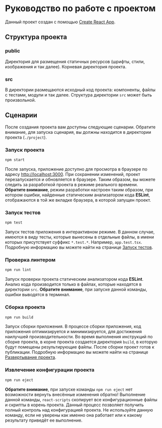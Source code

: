 # Руководство по работе с проектом

Данный проект создан с помощью [Create React App](https://github.com/facebook/create-react-app).

## Структура проекта


### public
Директория для размещения статичных ресурсов (шрифты, стили, изображения и так далее). Корневая директория проекта.

### src
В директории размещаются исходный код проекта: компоненты, файлы с тестами, модули и так далее. Структура директории `src` может быть произвольной.

## Сценарии
После создания проекта вам доступны следующие сценарии. Обратите внимание, для запуска сценария, вы должны находится в директории проекта (`./project`).

### Запуск проекта
```bash
npm start
```

После запуска, приложение доступно для просмотра в браузере по адресу [http://localhost:3000](http://localhost:3000).
При сохранении изменений, проект перезапускается и обновляется в браузере. Таким образом, вы можете следить за разработкой проекта в режиме реального времени.
**Обратите внимание**, режим разработки настроен таким образом, при котором ошибки, найденные статическим анализатором кода **ESLint**, отображаются в той же вкладке браузера, в которой запущен проект.

### Запуск тестов
```bash
npm test
```

Запуск тестов приложения в интерактивном режиме.
В данном случае, имеются в виду тесты, которые вынесены в отдельные файлы, в имени которых присутствует суффикс `*.test.*`. Например, `app.test.tsx`.
Подробную информацию вы можете найти на странице [Запуск тестов](https://facebook.github.io/create-react-app/docs/running-tests).

### Проверка линтером
```bash
npm run lint
```

Запуск проверки проекта статическим анализатором кода **ESLint**.
Анализ кода производится только в файлах, которые находятся в директории `src`.
**Обратите внимание**, при запуске данной команды, ошибки выводятся в терминал.

### Сборка проекта
```bash
npm run build
```

Запуск сборки приложения.
В процессе сборки приложения, код приложения оптимизируется и минимизируется, для достижения наилучшей производительности.
Во время выполнения инструкций по сборке проекта, в корне проекта создается директория `build`, в которую будут помещены результирующие файлы. После сборки проект готов к публикации.
Подробную информацию вы можете найти на странице [Развертывание проекта](https://facebook.github.io/create-react-app/docs/deployment).

### Извлечение конфигурации проекта
```bash
npm run eject
```

**Обратите внимание**, при запуске команды `npm run eject` нет возможности вернуть внесённые изменения обратно!
Выполнение данной команды, `react-scripts` скопирует все конфигурационные файлы и скрипты в корень проекта. Данный процесс позволяет получить полный контроль над конфигурацией проекта.
Не используйте данную команду, если не уверены как именно она работает или к какому результату приведёт ее выполнение.
